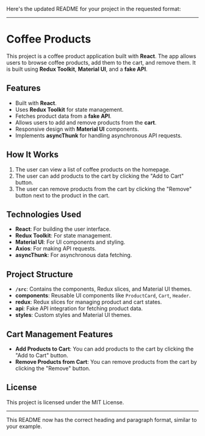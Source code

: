 Here's the updated README for your project in the requested format:

---

# Coffee Products

This project is a coffee product application built with **React**. The app allows users to browse coffee products, add them to the cart, and remove them. It is built using **Redux Toolkit**, **Material UI**, and a **fake API**.

## Features

- Built with **React**.
- Uses **Redux Toolkit** for state management.
- Fetches product data from a **fake API**.
- Allows users to add and remove products from the **cart**.
- Responsive design with **Material UI** components.
- Implements **asyncThunk** for handling asynchronous API requests.

## How It Works

1. The user can view a list of coffee products on the homepage.
2. The user can add products to the cart by clicking the "Add to Cart" button.
3. The user can remove products from the cart by clicking the "Remove" button next to the product in the cart.

## Technologies Used

- **React**: For building the user interface.
- **Redux Toolkit**: For state management.
- **Material UI**: For UI components and styling.
- **Axios**: For making API requests.
- **asyncThunk**: For asynchronous data fetching.

## Project Structure

- **`/src`**: Contains the components, Redux slices, and Material UI themes.
- **components**: Reusable UI components like `ProductCard`, `Cart`, `Header`.
- **redux**: Redux slices for managing product and cart states.
- **api**: Fake API integration for fetching product data.
- **styles**: Custom styles and Material UI themes.

## Cart Management Features

- **Add Products to Cart**: You can add products to the cart by clicking the "Add to Cart" button.
- **Remove Products from Cart**: You can remove products from the cart by clicking the "Remove" button.

## License

This project is licensed under the MIT License.

--- 

This README now has the correct heading and paragraph format, similar to your example.
